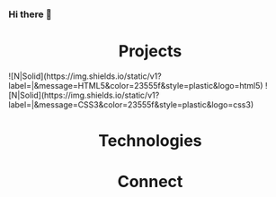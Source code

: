 ### Hi there 👋

<!--
**LukaszWargocki/LukaszWargocki** is a ✨ _special_ ✨ repository because its `README.md` (this file) appears on your GitHub profile.

Here are some ideas to get you started:

- 🔭 I’m currently working on ...
- 🌱 I’m currently learning ...
- 👯 I’m looking to collaborate on ...
- 🤔 I’m looking for help with ...
- 💬 Ask me about ...
- ⚡ Fun fact: ...
-->

<h1 align="center">Projects</h1>
![N|Solid](https://img.shields.io/static/v1?label=|&message=HTML5&color=23555f&style=plastic&logo=html5)
![N|Solid](https://img.shields.io/static/v1?label=|&message=CSS3&color=23555f&style=plastic&logo=css3)

<h1 align="center">Technologies</h1>
<h1 align="center">Connect</h1>

